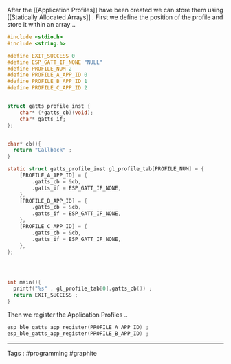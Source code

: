 After the [[Application Profiles]] have been created we can store them using [[Statically Allocated Arrays]] .  First we define the position of the profile and store it within an array .. 
```c
#include <stdio.h>
#include <string.h> 

#define EXIT_SUCCESS 0
#define ESP_GATT_IF_NONE "NULL"
#define PROFILE_NUM 2
#define PROFILE_A_APP_ID 0
#define PROFILE_B_APP_ID 1
#define PROFILE_C_APP_ID 2


struct gatts_profile_inst {
    char* (*gatts_cb)(void);
    char* gatts_if;
};


char* cb(){
  return "Callback" ;
}

static struct gatts_profile_inst gl_profile_tab[PROFILE_NUM] = {
    [PROFILE_A_APP_ID] = {
        .gatts_cb = &cb,
        .gatts_if = ESP_GATT_IF_NONE,       
    },
    [PROFILE_B_APP_ID] = {
        .gatts_cb = &cb,
        .gatts_if = ESP_GATT_IF_NONE,       
    },
    [PROFILE_C_APP_ID] = {
        .gatts_cb = &cb,
        .gatts_if = ESP_GATT_IF_NONE,       
    },
};




int main(){
  printf("%s" , gl_profile_tab[0].gatts_cb()) ; 
  return EXIT_SUCCESS ;
}

```

Then we register the Application Profiles .. 
```c
esp_ble_gatts_app_register(PROFILE_A_APP_ID) ; 
esp_ble_gatts_app_register(PROFILE_B_APP_ID) ; 
```
___
Tags : #programming #graphite 